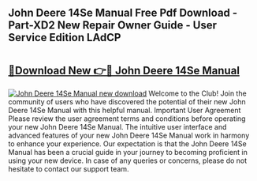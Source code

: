 ## John Deere 14Se Manual Free Pdf Download - Part-XD2 New Repair Owner Guide - User Service Edition LAdCP

# <h2><a href="http://bc91229.oget.top/?id=John+Deere+14Se+Manual">🔗Download New 👉🔴 John Deere 14Se Manual</a></h2>

[![John Deere 14Se Manual new download](https://i.imgur.com/5g1atiW.png)](http://bc91229.oget.top/?id=John+Deere+14Se+Manual)
Welcome to the Club! Join the community of users who have discovered the potential of their new John Deere 14Se Manual with this helpful manual. Important User Agreement Please review the user agreement terms and conditions before operating your new John Deere 14Se Manual. The intuitive user interface and advanced features of your new John Deere 14Se Manual work in harmony to enhance your experience. Our expectation is that the John Deere 14Se Manual has been a crucial guide in your journey to becoming proficient in using your new device. In case of any queries or concerns, please do not hesitate to contact our support team.

